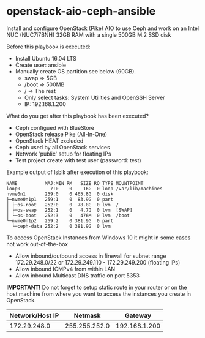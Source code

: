 # openstack-aio-ceph-ansible

Install and configure OpenStack (Pike) AIO to use Ceph and work on an Intel NUC (NUC7i7BNH) 32GB RAM with a single 500GB M.2 SSD disk

Before this playbook is executed:

- Install Ubuntu 16.04 LTS
- Create user: ansible
- Manually create OS partition see below (90GB).
  - swap => 5GB
  - /boot => 500MB
  - / => The rest
  - Only select tasks: System Utilities and OpenSSH Server
  - IP: 192.168.1.200

What do you get after this playbook has been executed?

- Ceph configued with BlueStore
- OpenStack release Pike (All-In-One)
- OpenStack HEAT excluded
- Ceph used by all OpenStack services
- Network 'public' setup for floating IPs
- Test project create with test user (password: test)

Example output of lsblk after execution of this playbook:

```console
NAME          MAJ:MIN RM   SIZE RO TYPE MOUNTPOINT
loop0           7:0    0    16G  0 loop /var/lib/machines
nvme0n1       259:0    0 465.8G  0 disk
├─nvme0n1p1   259:1    0  83.9G  0 part
│ ├─os-root   252:0    0  78.8G  0 lvm  /
│ ├─os-swap   252:1    0   4.7G  0 lvm  [SWAP]
│ └─os-boot   252:3    0   476M  0 lvm  /boot
└─nvme0n1p2   259:2    0 381.9G  0 part
  └─ceph-data 252:2    0 381.9G  0 lvm
```

To access OpenStack Instances from Windows 10 it might in some cases not work out-of-the-box

- Allow inbound/outbound access in firewall for subnet range 172.29.248.0/22 or 172.29.249.110 - 172.29.249.200 (floating IPs)
- Allow inbound ICMPv4 from within LAN
- Allow inbound Multicast DNS traffic on port 5353

**IMPORTANT!** Do not forget to setup static route in your router or on the host machine from where you want to access the instances you create in OpenStack.

| Network/Host IP | Netmask       | Gateway       |
| --------------- | ------------- | ------------- |
| 172.29.248.0    | 255.255.252.0 | 192.168.1.200 |
